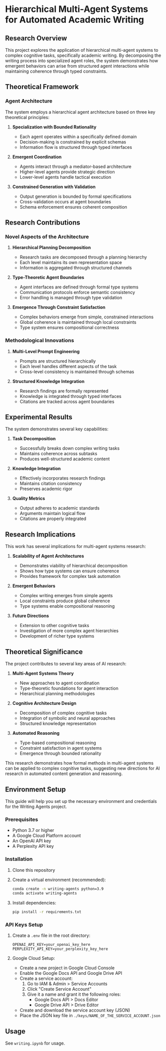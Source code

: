 # Hierarchical Multi-Agent Systems for Automated Academic Writing

## Research Overview

This project explores the application of hierarchical multi-agent systems to complex cognitive tasks, specifically academic writing. By decomposing the writing process into specialized agent roles, the system demonstrates how emergent behaviors can arise from structured agent interactions while maintaining coherence through typed constraints.

## Theoretical Framework

### Agent Architecture
The system employs a hierarchical agent architecture based on three key theoretical principles:

1. **Specialization with Bounded Rationality**
   - Each agent operates within a specifically defined domain
   - Decision-making is constrained by explicit schemas
   - Information flow is structured through typed interfaces

2. **Emergent Coordination**
   - Agents interact through a mediator-based architecture
   - Higher-level agents provide strategic direction
   - Lower-level agents handle tactical execution

3. **Constrained Generation with Validation**
   - Output generation is bounded by formal specifications
   - Cross-validation occurs at agent boundaries
   - Schema enforcement ensures coherent composition

## Research Contributions

### Novel Aspects of the Architecture

1. **Hierarchical Planning Decomposition**
   - Research tasks are decomposed through a planning hierarchy
   - Each level maintains its own representation space
   - Information is aggregated through structured channels

2. **Type-Theoretic Agent Boundaries**
   - Agent interfaces are defined through formal type systems
   - Communication protocols enforce semantic consistency
   - Error handling is managed through type validation

3. **Emergence Through Constraint Satisfaction**
   - Complex behaviors emerge from simple, constrained interactions
   - Global coherence is maintained through local constraints
   - Type system ensures compositional correctness

### Methodological Innovations

1. **Multi-Level Prompt Engineering**
   - Prompts are structured hierarchically
   - Each level handles different aspects of the task
   - Cross-level consistency is maintained through schemas

2. **Structured Knowledge Integration**
   - Research findings are formally represented
   - Knowledge is integrated through typed interfaces
   - Citations are tracked across agent boundaries

## Experimental Results

The system demonstrates several key capabilities:

1. **Task Decomposition**
   - Successfully breaks down complex writing tasks
   - Maintains coherence across subtasks
   - Produces well-structured academic content

2. **Knowledge Integration**
   - Effectively incorporates research findings
   - Maintains citation consistency
   - Preserves academic rigor

3. **Quality Metrics**
   - Output adheres to academic standards
   - Arguments maintain logical flow
   - Citations are properly integrated

## Research Implications

This work has several implications for multi-agent systems research:

1. **Scalability of Agent Architectures**
   - Demonstrates viability of hierarchical decomposition
   - Shows how type systems can ensure coherence
   - Provides framework for complex task automation

2. **Emergent Behaviors**
   - Complex writing emerges from simple agents
   - Local constraints produce global coherence
   - Type systems enable compositional reasoning

3. **Future Directions**
   - Extension to other cognitive tasks
   - Investigation of more complex agent hierarchies
   - Development of richer type systems

## Theoretical Significance

The project contributes to several key areas of AI research:

1. **Multi-Agent Systems Theory**
   - New approaches to agent coordination
   - Type-theoretic foundations for agent interaction
   - Hierarchical planning methodologies

2. **Cognitive Architecture Design**
   - Decomposition of complex cognitive tasks
   - Integration of symbolic and neural approaches
   - Structured knowledge representation

3. **Automated Reasoning**
   - Type-based compositional reasoning
   - Constraint satisfaction in agent systems
   - Emergence through bounded rationality

This research demonstrates how formal methods in multi-agent systems can be applied to complex cognitive tasks, suggesting new directions for AI research in automated content generation and reasoning.


## Environment Setup

This guide will help you set up the necessary environment and credentials for the Writing Agents project.

### Prerequisites

- Python 3.7 or higher
- A Google Cloud Platform account
- An OpenAI API key
- A Perplexity API key

### Installation

1. Clone this repository
2. Create a virtual environment (recommended):
   ```bash
   conda create -n writing-agents python=3.9
   conda activate writing-agents
   ```

3. Install dependencies:
   ```bash
   pip install -r requirements.txt
   ```

### API Keys Setup

1. Create a `.env` file in the root directory:
   ```
   OPENAI_API_KEY=your_openai_key_here
   PERPLEXITY_API_KEY=your_perplexity_key_here
   ```

2. Google Cloud Setup:
   - Create a new project in Google Cloud Console
   - Enable the Google Docs API and Google Drive API
   - Create a service account:
     1. Go to IAM & Admin > Service Accounts
     2. Click "Create Service Account"
     3. Give it a name and grant it the following roles:
        - Google Docs API > Docs Editor
        - Google Drive API > Drive Editor
   - Create and download the service account key (JSON)
   - Place the JSON key file in `./keys/NAME_OF_THE_SERVICE_ACCOUNT.json`

## Usage

See `writing.ipynb` for usage.